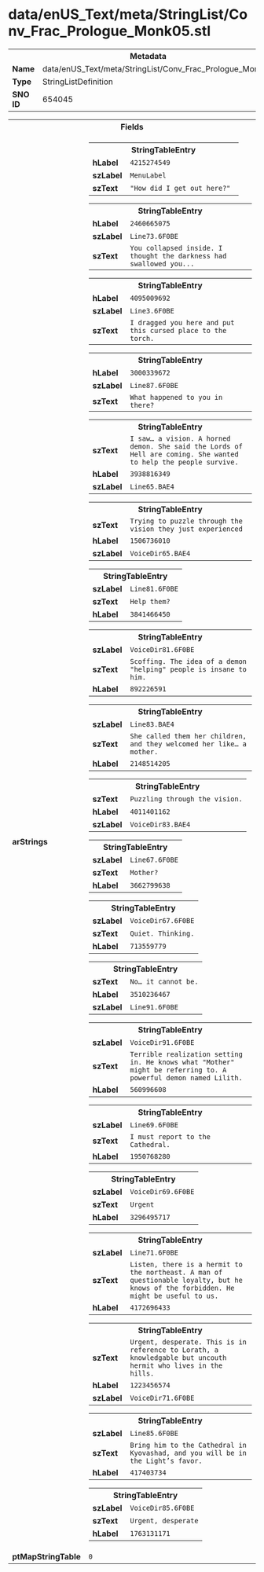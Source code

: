 <h1>data/enUS_Text/meta/StringList/Conv_Frac_Prologue_Monk05.stl</h1><table><tr><th colspan="100%">Metadata</th></tr><tr><td><b>Name</b></td><td>data/enUS_Text/meta/StringList/Conv_Frac_Prologue_Monk05.stl</td></tr><tr><td><b>Type</b></td><td>StringListDefinition</td></tr><tr><td><b>SNO ID</b></td><td>654045</td></tr></table>

<table><tr><th colspan="100%">Fields</th></tr><tr><td><b>arStrings</b></td><td><table><tr><th colspan="100%">StringTableEntry</th></tr><tr><td><b>hLabel</b></td><td><code>4215274549</code></td></tr><tr><td><b>szLabel</b></td><td><code>MenuLabel</code></td></tr><tr><td><b>szText</b></td><td><code>"How did I get out here?" </code></td></tr></table>


<table><tr><th colspan="100%">StringTableEntry</th></tr><tr><td><b>hLabel</b></td><td><code>2460665075</code></td></tr><tr><td><b>szLabel</b></td><td><code>Line73.6F0BE</code></td></tr><tr><td><b>szText</b></td><td><code>You collapsed inside. I thought the darkness had swallowed you...</code></td></tr></table>


<table><tr><th colspan="100%">StringTableEntry</th></tr><tr><td><b>hLabel</b></td><td><code>4095009692</code></td></tr><tr><td><b>szLabel</b></td><td><code>Line3.6F0BE</code></td></tr><tr><td><b>szText</b></td><td><code>I dragged you here and put this cursed place to the torch.</code></td></tr></table>


<table><tr><th colspan="100%">StringTableEntry</th></tr><tr><td><b>hLabel</b></td><td><code>3000339672</code></td></tr><tr><td><b>szLabel</b></td><td><code>Line87.6F0BE</code></td></tr><tr><td><b>szText</b></td><td><code>What happened to you in there?</code></td></tr></table>


<table><tr><th colspan="100%">StringTableEntry</th></tr><tr><td><b>szText</b></td><td><code>I saw… a vision. A horned demon. She said the Lords of Hell are coming. She wanted to help the people survive.</code></td></tr><tr><td><b>hLabel</b></td><td><code>3938816349</code></td></tr><tr><td><b>szLabel</b></td><td><code>Line65.BAE4</code></td></tr></table>


<table><tr><th colspan="100%">StringTableEntry</th></tr><tr><td><b>szText</b></td><td><code>Trying to puzzle through the vision they just experienced</code></td></tr><tr><td><b>hLabel</b></td><td><code>1506736010</code></td></tr><tr><td><b>szLabel</b></td><td><code>VoiceDir65.BAE4</code></td></tr></table>


<table><tr><th colspan="100%">StringTableEntry</th></tr><tr><td><b>szLabel</b></td><td><code>Line81.6F0BE</code></td></tr><tr><td><b>szText</b></td><td><code>Help them?</code></td></tr><tr><td><b>hLabel</b></td><td><code>3841466450</code></td></tr></table>


<table><tr><th colspan="100%">StringTableEntry</th></tr><tr><td><b>szLabel</b></td><td><code>VoiceDir81.6F0BE</code></td></tr><tr><td><b>szText</b></td><td><code>Scoffing. The idea of a demon "helping" people is insane to him.</code></td></tr><tr><td><b>hLabel</b></td><td><code>892226591</code></td></tr></table>


<table><tr><th colspan="100%">StringTableEntry</th></tr><tr><td><b>szLabel</b></td><td><code>Line83.BAE4</code></td></tr><tr><td><b>szText</b></td><td><code>She called them her children, and they welcomed her like… a mother.</code></td></tr><tr><td><b>hLabel</b></td><td><code>2148514205</code></td></tr></table>


<table><tr><th colspan="100%">StringTableEntry</th></tr><tr><td><b>szText</b></td><td><code>Puzzling through the vision.</code></td></tr><tr><td><b>hLabel</b></td><td><code>4011401162</code></td></tr><tr><td><b>szLabel</b></td><td><code>VoiceDir83.BAE4</code></td></tr></table>


<table><tr><th colspan="100%">StringTableEntry</th></tr><tr><td><b>szLabel</b></td><td><code>Line67.6F0BE</code></td></tr><tr><td><b>szText</b></td><td><code>Mother?</code></td></tr><tr><td><b>hLabel</b></td><td><code>3662799638</code></td></tr></table>


<table><tr><th colspan="100%">StringTableEntry</th></tr><tr><td><b>szLabel</b></td><td><code>VoiceDir67.6F0BE</code></td></tr><tr><td><b>szText</b></td><td><code>Quiet. Thinking.</code></td></tr><tr><td><b>hLabel</b></td><td><code>713559779</code></td></tr></table>


<table><tr><th colspan="100%">StringTableEntry</th></tr><tr><td><b>szText</b></td><td><code>No… it cannot be.</code></td></tr><tr><td><b>hLabel</b></td><td><code>3510236467</code></td></tr><tr><td><b>szLabel</b></td><td><code>Line91.6F0BE</code></td></tr></table>


<table><tr><th colspan="100%">StringTableEntry</th></tr><tr><td><b>szLabel</b></td><td><code>VoiceDir91.6F0BE</code></td></tr><tr><td><b>szText</b></td><td><code>Terrible realization setting in. He knows what "Mother" might be referring to. A powerful demon named Lilith.</code></td></tr><tr><td><b>hLabel</b></td><td><code>560996608</code></td></tr></table>


<table><tr><th colspan="100%">StringTableEntry</th></tr><tr><td><b>szLabel</b></td><td><code>Line69.6F0BE</code></td></tr><tr><td><b>szText</b></td><td><code>I must report to the Cathedral.</code></td></tr><tr><td><b>hLabel</b></td><td><code>1950768280</code></td></tr></table>


<table><tr><th colspan="100%">StringTableEntry</th></tr><tr><td><b>szLabel</b></td><td><code>VoiceDir69.6F0BE</code></td></tr><tr><td><b>szText</b></td><td><code>Urgent</code></td></tr><tr><td><b>hLabel</b></td><td><code>3296495717</code></td></tr></table>


<table><tr><th colspan="100%">StringTableEntry</th></tr><tr><td><b>szLabel</b></td><td><code>Line71.6F0BE</code></td></tr><tr><td><b>szText</b></td><td><code>Listen, there is a hermit to the northeast. A man of questionable loyalty, but he knows of the forbidden. He might be useful to us.</code></td></tr><tr><td><b>hLabel</b></td><td><code>4172696433</code></td></tr></table>


<table><tr><th colspan="100%">StringTableEntry</th></tr><tr><td><b>szText</b></td><td><code>Urgent, desperate. This is in reference to Lorath, a knowledgable but uncouth hermit who lives in the hills. </code></td></tr><tr><td><b>hLabel</b></td><td><code>1223456574</code></td></tr><tr><td><b>szLabel</b></td><td><code>VoiceDir71.6F0BE</code></td></tr></table>


<table><tr><th colspan="100%">StringTableEntry</th></tr><tr><td><b>szLabel</b></td><td><code>Line85.6F0BE</code></td></tr><tr><td><b>szText</b></td><td><code>Bring him to the Cathedral in Kyovashad, and you will be in the Light’s favor.</code></td></tr><tr><td><b>hLabel</b></td><td><code>417403734</code></td></tr></table>


<table><tr><th colspan="100%">StringTableEntry</th></tr><tr><td><b>szLabel</b></td><td><code>VoiceDir85.6F0BE</code></td></tr><tr><td><b>szText</b></td><td><code>Urgent, desperate</code></td></tr><tr><td><b>hLabel</b></td><td><code>1763131171</code></td></tr></table>


</td></tr><tr><td><b>ptMapStringTable</b></td><td><code>0</code></td></tr></table>

